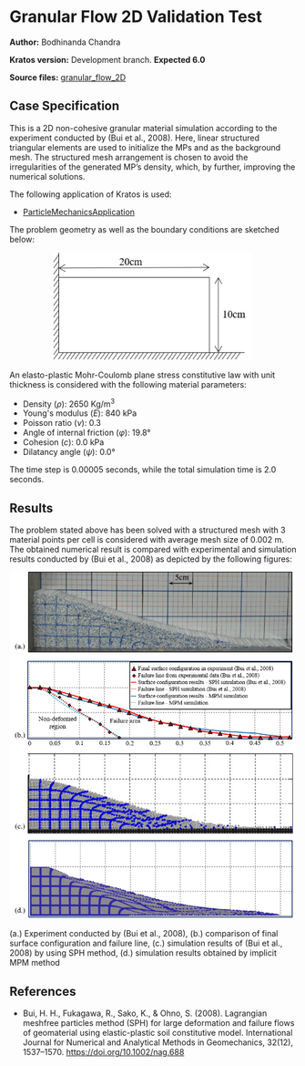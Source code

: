 # Granular Flow 2D Validation Test
**Author:** Bodhinanda Chandra

**Kratos version:** Development branch. **Expected 6.0**

**Source files:** [granular_flow_2D](https://github.com/KratosMultiphysics/Examples/tree/master/particle_mechanics/validation/granular_flow_2D/source)

## Case Specification

This is a 2D non-cohesive granular material simulation according to the experiment conducted by (Bui et al., 2008). Here, linear structured triangular elements are used to initialize the MPs and as the background mesh. The structured mesh arrangement is chosen to avoid the irregularities of the generated MP’s density, which, by further, improving the numerical solutions.

The following application of Kratos is used:
- [ParticleMechanicsApplication](https://github.com/KratosMultiphysics/Kratos/tree/master/applications/ParticleMechanicsApplication)

The problem geometry as well as the boundary conditions are sketched below:

<p align="center">
  <img src="data/granular_flow_2D_initial.png" alt="Initial mesh and boundary conditions." width="350" />
</p>

An elasto-plastic Mohr-Coulomb plane stress constitutive law with unit thickness is considered with the following material parameters:
* Density (_&rho;_): 2650 Kg/m<sup>3</sup>
* Young's modulus (_E_):  840 kPa
* Poisson ratio (_&nu;_): 0.3
* Angle of internal friction (_&phi;_): 19.8°
* Cohesion (_c_): 0.0 kPa
* Dilatancy angle (_&psi;_): 0.0°

The time step is 0.00005 seconds, while the total simulation time is 2.0 seconds.

## Results

The problem stated above has been solved with a structured mesh with 3 material points per cell is considered with average mesh size of 0.002 m. The obtained numerical result is compared with experimental and simulation results conducted by (Bui et al., 2008) as depicted by the following figures:

<p align="center">
  <img src="data/granular_flow_2D_results.png" alt="Obtained results and comparison." width="700" />
  
  (a.) Experiment conducted by (Bui et al., 2008), (b.) comparison of final surface configuration and failure line, (c.) simulation results of (Bui et al., 2008) by using SPH method, (d.) simulation results obtained by implicit MPM method
</p>


## References
- Bui, H. H., Fukagawa, R., Sako, K., & Ohno, S. (2008). Lagrangian meshfree particles method (SPH) for large deformation and failure flows of geomaterial using elastic-plastic soil constitutive model. International Journal for Numerical and Analytical Methods in Geomechanics, 32(12), 1537–1570. https://doi.org/10.1002/nag.688
